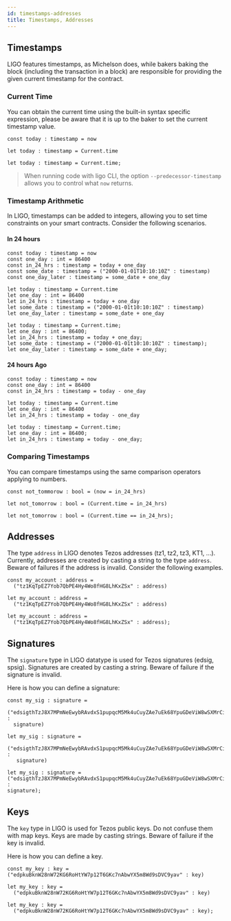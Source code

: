 ```yaml
---
id: timestamps-addresses
title: Timestamps, Addresses
---
```


## Timestamps

LIGO features timestamps, as Michelson does, while bakers baking the
block (including the transaction in a block) are responsible for
providing the given current timestamp for the contract.

### Current Time

You can obtain the current time using the built-in syntax specific
expression, please be aware that it is up to the baker to set the
current timestamp value.

<!--DOCUSAURUS_CODE_TABS-->
<!--Pascaligo-->
```pascaligo group=a
const today : timestamp = now
```

<!--CameLIGO-->
```cameligo group=a
let today : timestamp = Current.time
```

<!--ReasonLIGO-->
```reasonligo group=a
let today : timestamp = Current.time;
```

<!--END_DOCUSAURUS_CODE_TABS-->

> When running code with ligo CLI, the option
> `--predecessor-timestamp` allows you to control what `now` returns.

### Timestamp Arithmetic

In LIGO, timestamps can be added to integers, allowing you to set time
constraints on your smart contracts. Consider the following scenarios.

#### In 24 hours

<!--DOCUSAURUS_CODE_TABS-->
<!--Pascaligo-->
```pascaligo group=b
const today : timestamp = now
const one_day : int = 86400
const in_24_hrs : timestamp = today + one_day
const some_date : timestamp = ("2000-01-01T10:10:10Z" : timestamp)
const one_day_later : timestamp = some_date + one_day
```

<!--CameLIGO-->
```cameligo group=b
let today : timestamp = Current.time
let one_day : int = 86400
let in_24_hrs : timestamp = today + one_day
let some_date : timestamp = ("2000-01-01t10:10:10Z" : timestamp)
let one_day_later : timestamp = some_date + one_day
```

<!--ReasonLIGO-->
```reasonligo group=b
let today : timestamp = Current.time;
let one_day : int = 86400;
let in_24_hrs : timestamp = today + one_day;
let some_date : timestamp = ("2000-01-01t10:10:10Z" : timestamp);
let one_day_later : timestamp = some_date + one_day;
```

<!--END_DOCUSAURUS_CODE_TABS-->

#### 24 hours Ago

<!--DOCUSAURUS_CODE_TABS-->
<!--Pascaligo-->
```pascaligo group=c
const today : timestamp = now
const one_day : int = 86400
const in_24_hrs : timestamp = today - one_day
```

<!--CameLIGO-->
```cameligo group=c
let today : timestamp = Current.time
let one_day : int = 86400
let in_24_hrs : timestamp = today - one_day
```

<!--ReasonLIGO-->
```reasonligo group=c
let today : timestamp = Current.time;
let one_day : int = 86400;
let in_24_hrs : timestamp = today - one_day;
```

<!--END_DOCUSAURUS_CODE_TABS-->

### Comparing Timestamps

You can compare timestamps using the same comparison operators
applying to numbers.

<!--DOCUSAURUS_CODE_TABS-->
<!--Pascaligo-->
```pascaligo group=c
const not_tommorow : bool = (now = in_24_hrs)
```

<!--CameLIGO-->
```cameligo group=c
let not_tomorrow : bool = (Current.time = in_24_hrs)
```

<!--ReasonLIGO-->
```reasonligo group=c
let not_tomorrow : bool = (Current.time == in_24_hrs);
```

<!--END_DOCUSAURUS_CODE_TABS-->

## Addresses

The type `address` in LIGO denotes Tezos addresses (tz1, tz2, tz3,
KT1, ...). Currently, addresses are created by casting a string to the
type `address`. Beware of failures if the address is invalid. Consider
the following examples.

<!--DOCUSAURUS_CODE_TABS-->
<!--Pascaligo-->
```pascaligo group=d
const my_account : address =
  ("tz1KqTpEZ7Yob7QbPE4Hy4Wo8fHG8LhKxZSx" : address)
```

<!--CameLIGO-->
```cameligo group=d
let my_account : address =
  ("tz1KqTpEZ7Yob7QbPE4Hy4Wo8fHG8LhKxZSx" : address)
```

<!--ReasonLIGO-->
```reasonligo group=d
let my_account : address =
  ("tz1KqTpEZ7Yob7QbPE4Hy4Wo8fHG8LhKxZSx" : address);
```

<!--END_DOCUSAURUS_CODE_TABS-->

## Signatures

The `signature` type in LIGO datatype is used for Tezos signatures
(edsig, spsig). Signatures are created by casting a string. Beware of
failure if the signature is invalid.

Here is how you can define a signature:

<!--DOCUSAURUS_CODE_TABS-->
<!--Pascaligo-->
```pascaligo group=e
const my_sig : signature =
  ("edsigthTzJ8X7MPmNeEwybRAvdxS1pupqcM5Mk4uCuyZAe7uEk68YpuGDeViW8wSXMrCi5CwoNgqs8V2w8ayB5dMJzrYCHhD8C7" :
  signature)
```
<!--CameLIGO-->
```cameligo group=e
let my_sig : signature =
   ("edsigthTzJ8X7MPmNeEwybRAvdxS1pupqcM5Mk4uCuyZAe7uEk68YpuGDeViW8wSXMrCi5CwoNgqs8V2w8ayB5dMJzrYCHhD8C7" :
   signature)
```
<!--ReasonLIGO-->
```reasonligo group=e
let my_sig : signature =
("edsigthTzJ8X7MPmNeEwybRAvdxS1pupqcM5Mk4uCuyZAe7uEk68YpuGDeViW8wSXMrCi5CwoNgqs8V2w8ayB5dMJzrYCHhD8C7" :
signature);
```
<!--END_DOCUSAURUS_CODE_TABS-->

## Keys

The `key` type in LIGO is used for Tezos public keys. Do not confuse
them with map keys. Keys are made by casting strings. Beware of
failure if the key is invalid.

Here is how you can define a key.

<!--DOCUSAURUS_CODE_TABS-->
<!--Pascaligo-->
```pascaligo group=f
const my_key : key =
("edpkuBknW28nW72KG6RoHtYW7p12T6GKc7nAbwYX5m8Wd9sDVC9yav" : key)
```
<!--CameLIGO-->
```cameligo group=f
let my_key : key =
  ("edpkuBknW28nW72KG6RoHtYW7p12T6GKc7nAbwYX5m8Wd9sDVC9yav" : key)
```
<!--ReasonLIGO-->
```reasonligo group=f
let my_key : key =
  ("edpkuBknW28nW72KG6RoHtYW7p12T6GKc7nAbwYX5m8Wd9sDVC9yav" : key);
```
<!--END_DOCUSAURUS_CODE_TABS-->
